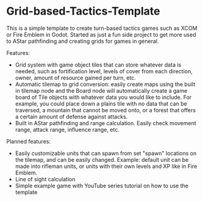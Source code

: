 # Grid-based-Tactics-Template

This is a simple template to create turn-based tactics games such as XCOM or Fire Emblem in Godot. Started as just
a fun side project to get more used to AStar pathfinding and creating grids for games in general.

Features:
- Grid system with game object tiles that can store whatever data is needed, such as fortification level, levels of cover from each
  direction, owner, amount of resource gained per turn, etc.
- Automatic tilemap to grid conversion: easily create maps using the built in tilemap node and the Board node will
  automatically create a game board of Tile objects with whatever data you would like to include. For example, you
  could place down a plains tile with no data that can be traversed, a mountain that cannot be moved onto, or a
  forest that offers a certain amount of defense against attacks.
- Built in AStar pathfinding and range calculation. Easily check movement range, attack range, influence range, etc.

Planned features:
- Easily customizable units that can spawn from set "spawn" locations on the tilemap, and can be easily changed. Example: default unit
  can be made into rifleman units, or units with their own levels and XP like in Fire Emblem.
- Line of sight calculation
- Simple example game with YouTube series tutorial on how to use the template
